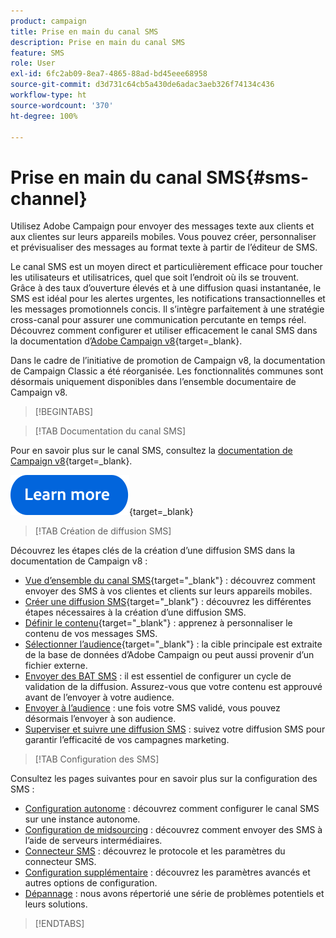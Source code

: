 ```yaml
---
product: campaign
title: Prise en main du canal SMS
description: Prise en main du canal SMS
feature: SMS
role: User
exl-id: 6fc2ab09-8ea7-4865-88ad-bd45eee68958
source-git-commit: d3d731c64cb5a430de6adac3aeb326f74134c436
workflow-type: ht
source-wordcount: '370'
ht-degree: 100%

---
```


# Prise en main du canal SMS{#sms-channel}

Utilisez Adobe Campaign pour envoyer des messages texte aux clients et aux clientes sur leurs appareils mobiles. Vous pouvez créer, personnaliser et prévisualiser des messages au format texte à partir de l’éditeur de SMS.

Le canal SMS est un moyen direct et particulièrement efficace pour toucher les utilisateurs et utilisatrices, quel que soit l’endroit où ils se trouvent. Grâce à des taux d’ouverture élevés et à une diffusion quasi instantanée, le SMS est idéal pour les alertes urgentes, les notifications transactionnelles et les messages promotionnels concis. Il s’intègre parfaitement à une stratégie cross-canal pour assurer une communication percutante en temps réel. Découvrez comment configurer et utiliser efficacement le canal SMS dans la documentation d’[Adobe Campaign v8](https://experienceleague.adobe.com/docs/campaign/campaign-v8/send/sms/sms.html?lang=fr){target=_blank}.

Dans le cadre de l’initiative de promotion de Campaign v8, la documentation de Campaign Classic a été réorganisée. Les fonctionnalités communes sont désormais uniquement disponibles dans l’ensemble documentaire de Campaign v8.

>[!BEGINTABS]

>[!TAB Documentation du canal SMS]

Pour en savoir plus sur le canal SMS, consultez la [documentation de Campaign v8](https://experienceleague.adobe.com/docs/campaign/campaign-v8/send/sms/sms.html?lang=fr){target=_blank}.


[![Image](../../assets/do-not-localize/learn-more-button.svg)](https://experienceleague.adobe.com/docs/campaign/campaign-v8/send/sms/sms.html?lang=fr){target=_blank}


>[!TAB Création de diffusion SMS]

Découvrez les étapes clés de la création d’une diffusion SMS dans la documentation de Campaign v8 :

* [Vue d’ensemble du canal SMS](https://experienceleague.adobe.com/docs/campaign/campaign-v8/send/sms/sms.html?lang=fr){target="_blank"} : découvrez comment envoyer des SMS à vos clientes et clients sur leurs appareils mobiles.
* [Créer une diffusion SMS](https://experienceleague.adobe.com/docs/campaign/campaign-v8/send/sms/create-sms/create-sms.html?lang=fr){target="_blank"} : découvrez les différentes étapes nécessaires à la création d’une diffusion SMS.
* [Définir le contenu](https://experienceleague.adobe.com/docs/campaign/campaign-v8/send/sms/create-sms/sms-content.html?lang=fr){target="_blank"} : apprenez à personnaliser le contenu de vos messages SMS.
* [Sélectionner l’audience](https://experienceleague.adobe.com/docs/campaign/campaign-v8/send/sms/create-sms/sms-audience.html?lang=fr){target="_blank"} : la cible principale est extraite de la base de données d’Adobe Campaign ou peut aussi provenir d’un fichier externe.
* [Envoyer des BAT SMS](https://experienceleague.adobe.com/docs/campaign/campaign-v8/send/sms/validate-sms/sms-proofs.html?lang=fr) : il est essentiel de configurer un cycle de validation de la diffusion. Assurez-vous que votre contenu est approuvé avant de l’envoyer à votre audience.
* [Envoyer à l’audience](https://experienceleague.adobe.com/docs/campaign/campaign-v8/send/sms/validate-sms/sms-send.html?lang=fr) : une fois votre SMS validé, vous pouvez désormais l’envoyer à son audience.
* [Superviser et suivre une diffusion SMS](https://experienceleague.adobe.com/docs/campaign/campaign-v8/send/sms/sms-monitor.html?lang=fr) : suivez votre diffusion SMS pour garantir l’efficacité de vos campagnes marketing.


>[!TAB Configuration des SMS]

Consultez les pages suivantes pour en savoir plus sur la configuration des SMS :

* [Configuration autonome](sms-set-up.md) : découvrez comment configurer le canal SMS sur une instance autonome.
* [Configuration de midsourcing](sms-set-up-mid.md) : découvrez comment envoyer des SMS à l’aide de serveurs intermédiaires.
* [Connecteur SMS](sms-protocol.md) : découvrez le protocole et les paramètres du connecteur SMS.
* [Configuration supplémentaire](sms-send.md) : découvrez les paramètres avancés et autres options de configuration.
* [Dépannage](troubleshooting-sms.md) : nous avons répertorié une série de problèmes potentiels et leurs solutions.

>[!ENDTABS]



<!--
Use Adobe Campaign to send personalized SMS messages.

Before starting sending SMS:

* Make sure recipient profiles contain at least a mobile phone in their profile.
* Learn more about the Adobe Campaign [Delivery best practices](delivery-best-practices.md).

The key steps to send a SMS are as follows:

* [Configure the SMS channel](sms-set-up.md)
* [Create a SMS delivery](sms-create.md)
* [Define the audience](sms-create.md#selecting-the-target-population)
* [Define the SMS content](sms-create.md#defining-the-sms-content)
* [Send, monitor and track SMS](sms-send.md)
* [Troubleshoot](troubleshooting-sms.md)

In addition, you need to be familiar with SMS protocol and settings. Walk through the connection set up between Adobe Campaign and a SMPP provider in [this document](sms-protocol.md)

For global information on how to create a delivery, refer to [this section](steps-about-delivery-creation-steps.md).

>[!NOTE]
>
>Adobe Campaign also lets you submit notifications on mobile terminals, via its **Adobe Campaign Mobile App Channel (NMAC)** option. 
> 
>For more on this, refer to the [Get started with mobile app channel](about-mobile-app-channel.md) section.
-->